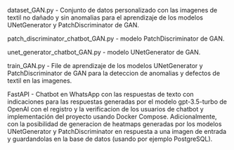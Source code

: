 dataset_GAN.py - Сonjunto de datos personalizado con las imagenes de textil no dañado y sin anomalias para el aprendizaje de los modelos UNetGenerator y PatchDiscriminator de GAN.

patch_discriminator_chatbot_GAN.py - modelo PatchDiscriminator de GAN.

unet_generator_chatbot_GAN.py - modelo UNetGenerator de GAN.

train_GAN.py - File de aprendizaje de los modelos UNetGenerator y PatchDiscriminator de GAN para la deteccion de anomalias y defectos de textil en las imagenes.

FastAPI - Chatbot en WhatsApp con las respuestas de texto con indicaciones para las respuestas generadas por el modelo gpt-3.5-turbo de OpenAI con el registro y la verificacion de los usuarios de chatbot y implementación del proyecto usando Docker Compose. Adicionalmente, con la posibilidad de generacion de heatmaps generadas por los modelos UNetGenerator y PatchDiscriminator en respuesta a una imagen de entrada y guardandolas en la base de datos (usando por ejemplo PostgreSQL).

